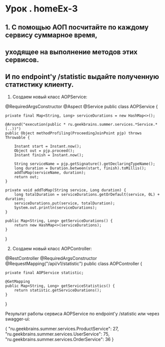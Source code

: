 # Урок . homeEx-3

## 1. С помощью АОП посчитайте по каждому сервису суммарное время,
##    уходящее на выполнение методов этих сервисов.
##    И по endpoint'у /statistic выдайте полученную статистику клиенту.

1. Создаем новый класс AOPService:

@RequiredArgsConstructor
@Aspect
@Service
public class AOPService {

    private final Map<String, Long> serviceDurations = new HashMap<>();

    @Around("execution(public * ru.geekbrains.summer.services.*Service.*(..))")
    public Object methodProfiling(ProceedingJoinPoint pjp) throws Throwable {

        Instant start = Instant.now();
        Object out = pjp.proceed();
        Instant finish = Instant.now();

        String serviceName = pjp.getSignature().getDeclaringTypeName();
        long duration = Duration.between(start, finish).toMillis();
        addToMap(serviceName, duration);
        return out;
    }

    private void addToMap(String service, Long duration) {
        long totalDuration = serviceDurations.getOrDefault(service, 0L) + duration;
        serviceDurations.put(service, totalDuration);
        System.out.println(serviceDurations);
    }

    public Map<String, Long> getServiceDurations() {
        return new HashMap<>(serviceDurations);
    }
}

2. Создаем новый класс AOPController:

@RestController
@RequiredArgsConstructor
@RequestMapping("/api/v1/statistic")
public class AOPController {

    private final AOPService statistic;

    @GetMapping
    public Map<String, Long> getServiceStatistics() {
        return statistic.getServiceDurations();
    }
}

Результат работы сервиса AOPService по endpoint'у /statistic или через swagger-ui:
    
{
"ru.geekbrains.summer.services.ProductService": 27,
"ru.geekbrains.summer.services.UserService": 75,
"ru.geekbrains.summer.services.OrderService": 36
}